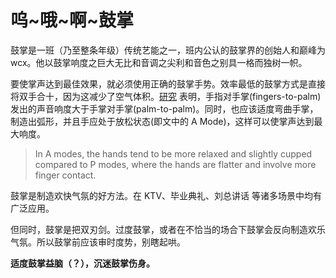 # 呜~哦~啊~鼓掌

鼓掌是一班（乃至整条年级）传统艺能之一，班内公认的鼓掌界的创始人和巅峰为 wcx。他以鼓掌响度之巨大无比和音调之尖利和音色之别具一格而独树一帜。

要使掌声达到最佳效果，就必须使用正确的鼓掌手势。效率最低的鼓掌方式是直接将双手合十，因为这减少了空气体积。[研究](https://www.tesble.com/10.1121/1.394630) 表明，手指对手掌(fingers-to-palm)发出的声音响度大于手掌对手掌(palm-to-palm)。同时，也应该适度弯曲手掌，制造出弧形，并且手应处于放松状态(即文中的 A Mode)，这样可以使掌声达到最大响度。

> In A modes, the hands tend to be more relaxed and slightly cupped compared to P modes, where the hands are flatter and involve more finger contact.

鼓掌是制造欢快气氛的好方法。在 KTV、毕业典礼、刘总讲话 等诸多场景中均有广泛应用。

但同时，鼓掌是把双刃剑。过度鼓掌，或者在不恰当的场合下鼓掌会反向制造欢乐气氛。所以鼓掌前应该审时度势，别瞎起哄。

**适度鼓掌益脑（？），沉迷鼓掌伤身。**